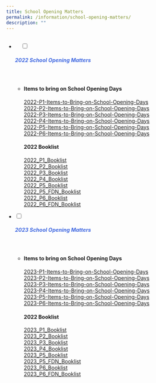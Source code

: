 ```yaml
---
title: School Opening Matters
permalink: /information/school-opening-matters/
description: ""
---
```

<ul class="jekyllcodex_accordion">
  <li>
    <input type="checkbox" id="accordion1">
		<label for="accordion1"><h5 style="color:RoyalBlue">2022 School Opening Matters</h5></label>
    <div>
<ul>
	<li>
		
<h4>Items to bring on School Opening Days</h4>
<p><a href="/files/2022-P1-Items-to-Bring-on-School-Opening-Days.pdf" target="blank">2022-P1-Items-to-Bring-on-School-Opening-Days</a><br>
<a href="/files/2022-P2-Items-to-Bring-on-School-Opening-Days.pdf" target="blank">2022-P2-Items-to-Bring-on-School-Opening-Days</a><br>
<a href="/files/2022-P3-Items-to-Bring-on-School-Opening-Days.pdf" target="blank">2022-P3-Items-to-Bring-on-School-Opening-Days</a><br>
<a href="/files/2022-P4-Items-to-Bring-on-School-Opening-Days.pdf" target="blank">2022-P4-Items-to-Bring-on-School-Opening-Days</a><br>
<a href="/files/2022-P5-Items-to-Bring-on-School-Opening-Days.pdf" target="blank">2022-P5-Items-to-Bring-on-School-Opening-Days</a><br>
<a href="/files/2022-P6-Items-to-Bring-on-School-Opening-Days.pdf" target="blank">2022-P6-Items-to-Bring-on-School-Opening-Days</a><br></p>
<h4>2022 Booklist</h4>
<p><a href="/files/2022_P1_Booklist.pdf" target="blank">2022_P1_Booklist</a><br> 
<a href="/files/2022_P2_Booklist.pdf" target="blank">2022_P2_Booklist</a><br>  <a href="/files/2022_P3_Booklist.pdf" target="blank">2022_P3_Booklist</a><br>  <a href="/files/2022_P4_Booklist.pdf" target="blank">2022_P4_Booklist</a><br>  <a href="/files/2022_P5_Booklist.pdf" target="blank">2022_P5_Booklist</a><br>  <a href="/files/2022_P5_FDN_Booklist.pdf" target="blank">2022_P5_FDN_Booklist</a><br>  <a href="/files/2022_P6_Booklist.pdf" target="blank">2022_P6_Booklist</a><br>  <a href="/files/2022_P6_FDN_Booklist.pdf" target="blank">2022_P6_FDN_Booklist</a><br></p>
		
</li>
</ul>
</div>

<li>
<input type="checkbox" id="accordion2">
		<label for="accordion2"><h5 style="color:RoyalBlue">2023 School Opening Matters</h5></label>
    <div>
<ul>
	<li>
		
<h4>Items to bring on School Opening Days</h4>
<p><a href="/files/2023-P1-Items-to-Bring-List-on-School-Opening-Days.pdf" target="blank">2023-P1-Items-to-Bring-on-School-Opening-Days</a><br>
<a href="/files/2023-P2-Items-to-Bring-List-on-School-Opening-Days.pdf" target="blank">2023-P2-Items-to-Bring-on-School-Opening-Days</a><br>
<a href="/files/2023-P3-Items-to-Bring-List-on-School-Opening-Days.pdf" target="blank">2023-P3-Items-to-Bring-on-School-Opening-Days</a><br>
<a href="/files/2023-P4-Items-to-Bring-List-on-School-Opening-Days.pdf" target="blank">2023-P4-Items-to-Bring-on-School-Opening-Days</a><br>
<a href="/files/2023-P5-Items-to-Bring-List-on-School-Opening-Days.pdf" target="blank">2023-P5-Items-to-Bring-on-School-Opening-Days</a><br>
<a href="/files/2023-P6-Items-to-Bring-List-on-School-Opening-Days.pdf" target="blank">2023-P6-Items-to-Bring-on-School-Opening-Days</a><br></p>

		
		
<h4>2022 Booklist</h4>
<p><a href="/files/2023-p1-booklist.pdf" target="blank">2023_P1_Booklist</a><br> 
<a href="/files/2023-p2-booklist.pdf" target="blank">2023_P2_Booklist</a><br>  <a href="/files/2023-p3-booklist.pdf" target="blank">2023_P3_Booklist</a><br>  <a href="/files/2023-p4-booklist.pdff" target="blank">2023_P4_Booklist</a><br>  <a href="/files/2023-p5-booklist.pdf" target="blank">2023_P5_Booklist</a><br>  <a href="/files/2023-p5fdn-booklist.pdf" target="blank">2023_P5_FDN_Booklist</a><br>  <a href="/files/2023-p6-booklist.pdf" target="blank">2023_P6_Booklist</a><br>  <a href="/files/2023-p6fdn-booklist.pdf" target="blank">2023_P6_FDN_Booklist</a><br></p>
		
</li>
			</ul>
		</div>
		</li>